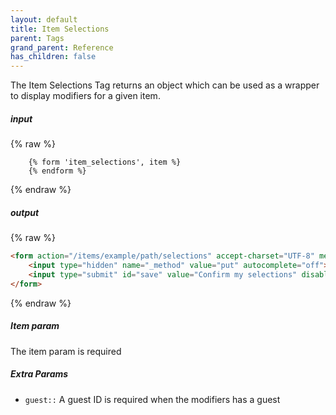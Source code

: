 ```yaml
---
layout: default
title: Item Selections
parent: Tags
grand_parent: Reference
has_children: false
---
```


The Item Selections Tag returns an object which can be used as a wrapper to display modifiers for a given item.


##### input
{% raw %}
```liquid
    {% form 'item_selections', item %}
    {% endform %}
```
{% endraw %}

##### output
{% raw %}
```html
<form action="/items/example/path/selections" accept-charset="UTF-8" method="post">
    <input type="hidden" name="_method" value="put" autocomplete="off">
    <input type="submit" id="save" value="Confirm my selections" disabled="">
</form>
```
{% endraw %}

##### Item param
The item param is required

##### Extra Params
* `guest::` A guest ID is required when the modifiers has a guest
